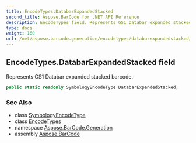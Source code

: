 ```yaml
---
title: EncodeTypes.DatabarExpandedStacked
second_title: Aspose.BarCode for .NET API Reference
description: EncodeTypes field. Represents GS1 Databar expanded stacked barcode
type: docs
weight: 160
url: /net/aspose.barcode.generation/encodetypes/databarexpandedstacked/
---
```

## EncodeTypes.DatabarExpandedStacked field

Represents GS1 Databar expanded stacked barcode.

```csharp
public static readonly SymbologyEncodeType DatabarExpandedStacked;
```

### See Also

* class [SymbologyEncodeType](../../symbologyencodetype/)
* class [EncodeTypes](../)
* namespace [Aspose.BarCode.Generation](../../encodetypes/)
* assembly [Aspose.BarCode](../../../)



